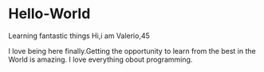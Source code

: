 # Hello-World
Learning fantastic things
Hi,i am Valerio,45

I love being here finally.Getting the opportunity to learn from  the best in the World is amazing.
I love everything obout programming.
